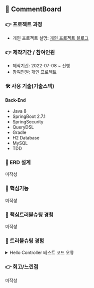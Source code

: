 ## 📌 CommentBoard

### 👉 프로젝트 과정
+ 개인 프로젝트 설명: <a href="https://pan2468.tistory.com/category/%EA%B0%9C%EC%9D%B8%20%ED%94%84%EB%A1%9C%EC%A0%9D%ED%8A%B8">개인 프로젝트 블로그</a>
### 👉 제작기간 / 참여인원
+ 제작기간: 2022-07-08 ~ 진행
+ 참여인원: 개인 프로젝트

### 🛠 사용 기술(기술스택)
#### Back-End
+ Java 8
+ SpringBoot 2.7.1
+ SpringSecurity
+ QueryDSL
+ Gradle
+ H2 Database
+ MySQL
+ TDD

### 📌 ERD 설계
미작성
### 📌 핵심기능
미작성
### 📌 핵심트러블슈팅 경험
미작성

### 📌 트러블슈팅 경험
<details>
<summary>Hello Controller 테스트 코드 오류</summary>
<div markdown="1">
- Execution failed for task ':test'.
  
  ### 해결방법
- InteliJ 오류
- Intelij > Ctrl+Alt+S > Setting > BuildTools > Gradle > Run tests using : InteliJ IDEA  
<img src="https://user-images.githubusercontent.com/58936137/178106233-00fa938e-059a-469a-a7e5-1b772495726d.png">
</div>
</details>

### 👉 회고/느낀점
미작성
